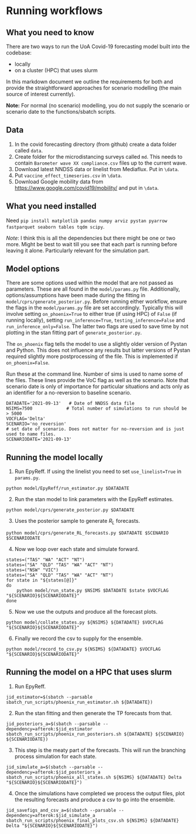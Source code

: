 # Running workflows

## What you need to know
There are two ways to run the UoA Covid-19 forecasting model built into the codebase: 
- locally
- on a cluster (HPC) that uses slurm
  
In this markdown document we outline the requirements for both and provide the straightforward approaches for scenario modelling (the main source of interest currently).

**Note:** For normal (no scenario) modelling, you do not supply the scenario or scenario date to the functions/sbatch scripts. 

## Data
1. In the covid forecasting directory (from github) create a data folder called `data`. 
2. Create folder for the microdistancing surveys called `md`. This needs to contain `Barometer wave XX compliance.csv` files up to the current wave. 
3. Download latest NNDSS data or linelist from Mediaflux. Put in `\data`.
4. Put `vaccine_effect_timeseries.csv` in `\data`.
5. Download Google mobility data from https://www.google.com/covid19/mobility/ and put in `\data`.

## What you need installed
Need `pip install matplotlib pandas numpy arviz pystan pyarrow fastparquet seaborn tables tqdm scipy`.

*Note*: I think this is all the dependencies but there might be one or two more. Might be best to wait till you see that each part is running before leaving it alone. Particularly relevant for the simulation part.
## Model options

There are some options used within the model that are not passed as parameters. These are all found in the `model/params.py` file. Additionally, options/assumptions have been made during the fitting in `model/cprs/generate_posterior.py`. Before running either workflow, ensure the flags in the `model/params.py` file are set accordingly. Typically this will involve setting `on_phoenix=True` to either true (if using HPC) of `False` (if running locally), setting `run_inference=True`, `testing_inference=False` and `run_inference_only=False`. The latter two flags are used to save time by not plotting in the stan fitting part of `generate_posterior.py`. 

The `on_phoenix` flag tells the model to use a slightly older version of Pystan and Python. This does not influence any results but latter versions of Pystan required slightly more postprocessing of the file. This is implemented if `on_phoenix=False`.

Run these at the command line. Number of sims is used to name some of the files. These lines provide the VoC flag as well as the scenario. Note that scenario date is only of importance for particular situations and acts only as an identifier for a no-reversion to baseline scenario. 
```
DATADATE='2021-09-13'   # Date of NNDSS data file
NSIMS=7500             # Total number of simulations to run should be > 5000
VOCFLAG='Delta'
SCENARIO='no_reversion'
# set date of scenario. Does not matter for no-reversion and is just used to name files. 
SCENARIODATE='2021-09-13'       
```

## Running the model locally 

1. Run EpyReff. If using the linelist you need to set `use_linelist=True` in `params.py`.
```
python model/EpyReff/run_estimator.py $DATADATE
```
2. Run the stan model to link parameters with the EpyReff estimates.
```
python model/cprs/generate_posterior.py $DATADATE 
```
3. Uses the posterior sample to generate $R_L$ forecasts. 
```
python model/cprs/generate_RL_forecasts.py $DATADATE $SCENARIO $SCENARIODATE
```
4. Now we loop over each state and simulate forward. 
```
states=("TAS" "WA" "ACT" "NT")
states=("SA" "QLD" "TAS" "WA" "ACT" "NT")
states=("NSW" "VIC")
states=("SA" "QLD" "TAS" "WA" "ACT" "NT")
for state in "${states[@]}"
do
    python model/run_state.py $NSIMS $DATADATE $state $VOCFLAG "${SCENARIO}${SCENARIODATE}"
done
```
5. Now we use the outputs and produce all the forecast plots. 
```
python model/collate_states.py ${NSIMS} ${DATADATE} $VOCFLAG "${SCENARIO}${SCENARIODATE}"
```
6. Finally we record the csv to supply for the ensemble. 
```
python model/record_to_csv.py ${NSIMS} ${DATADATE} $VOCFLAG "${SCENARIO}${SCENARIODATE}"
```

## Running the model on a HPC that uses slurm
1. Run EpyReff.
```
jid_estimator=$(sbatch --parsable sbatch_run_scripts/phoenix_run_estimator.sh ${DATADATE})
```
2. Run the stan fitting and then generate the TP forecasts from that. 
```
jid_posteriors_a=$(sbatch --parsable --dependency=afterok:$jid_estimator sbatch_run_scripts/phoenix_run_posteriors.sh ${DATADATE} ${SCENARIO} ${SCENARIODATE})
```
3. This step is the meaty part of the forecasts. This will run the branching process simulation for each state.
```
jid_simulate_a=$(sbatch --parsable --dependency=afterok:$jid_posteriors_a sbatch_run_scripts/phoenix_all_states.sh ${NSIMS} ${DATADATE} Delta "${SCENARIO}${SCENARIODATE}")
```
4. Once the simulations have completed we process the output files, plot the resulting forecasts and produce a csv to go into the ensemble.
```
jid_savefigs_and_csv_a=$(sbatch --parsable --dependency=afterok:$jid_simulate_a sbatch_run_scripts/phoenix_final_plots_csv.sh ${NSIMS} ${DATADATE} Delta "${SCENARIO}${SCENARIODATE}")
```


